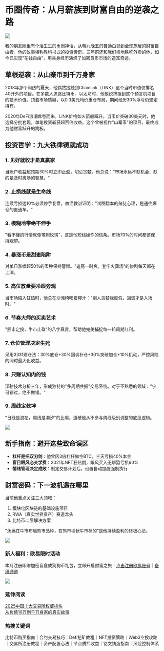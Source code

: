 # 币圈传奇：从月薪族到财富自由的逆袭之路

![](https://ac63e02.webp.li/chaobifacaidemijue-001.png)

我的朋友圈里有个活生生的币圈神话，从朝九晚五的普通白领到全球旅居的财富自由者，他的故事堪称教科书式的投资传奇。三年前还和我们挤地铁吃外卖的他，如今已实现"花钱自由"，用亲身经历演绎了加密货币市场的造富奇迹。

## 草根逆袭：从山寨币到千万身家

2018年那个闷热的夏天，他偶然接触到Chainlink（LINK）这个当时市值仅排名40开外的项目。在多数人追逐比特币、以太坊时，他敏锐捕捉到这个预言机项目的技术价值。顶着市场质疑，以0.3美元均价重仓布局，期间经历30%浮亏仍坚定持有。

2020年DeFi浪潮席卷而来，LINK价格如火箭般蹿升。当币价突破30美元时，他选择分批套现，单笔投资斩获超百倍收益。这个曾被视作"山寨币"的项目，最终成为他财富跃升的跳板。

## 投资哲学：九大铁律铸就成功

### 1. 见好就收才是真赢家
当账户收益超预期30%时立即止盈，切忌贪婪。他总说："市场永远不缺机会，缺的是及时离场的智慧。"

### 2. 止损线就是生命线
连续亏损达10%必须停手复盘。血泪教训证明："试图翻本的赌徒心理，是通往爆仓的直通车。"

### 3. 模糊地带绝不伸手
"看不懂的行情就像带刺玫瑰"，这是他短线操作的信条。市场70%的时间都该保持观望。

### 4. 暴涨币是甜蜜陷阱
对单日涨幅超50%的币种保持警惕。"追高一时爽，套牢火葬场"的惨剧每天都在上演。

### 5. 高位放量要冷眼旁观
当市场陷入狂热时，他总在沙滩椅喝着椰汁："别人贪婪我度假，回调才是入场时。"

### 6. 节奏大师的买卖艺术
"熊市定投，牛市止盈"的八字真言，帮助他完美捕捉每一轮周期红利。

### 7. 仓位管理决定生死
采用3331建仓法：30%底仓+30%回调补仓+30%突破加仓+10%机动，严控风险的同时最大化收益。

### 8. 只赚认知内的钱
深耕技术分析三年，形成独特的"多周期共振"交易系统。对于不熟悉的领域："宁可错过，绝不做错。"

### 9. 周线定乾坤
"日线是浪花，周线是潮汐"的比喻，道破他从不参与周线级别调整的底层逻辑。

![](https://ac63e02.webp.li/chaobifacaidemijue-002.png)

## 新手指南：避开这些致命误区

- **杠杆是把双刃剑**：他曾因3倍杠杆做空BTC，三天亏损40%本金
- **盲目跟风必交学费**：2021年NFT狂热期，跟风买入无聊猿亏损60%
- **情绪管理决定成败**：制定交易计划后，设置自动提醒强制执行

## 财富密码：下一波机遇在哪里

当前他重点关注三大领域：
1. 模块化区块链的基础设施项目
2. RWA（真实世界资产）赛道龙头
3. 比特币二层解决方案

"永远在牛市布局熊市品种，在熊市埋伏牛市标的"是他持续盈利的终极心法。

![](https://ac63e02.webp.li/chaobifacaidemijue-003.png)

### 新人福利：欧易限时活动
本月注册即赠加密盲盒或狗狗币礼包，立即开启财富之旅：[点击注册欧易账号](https://www.okx.com/zh-hans/join/74873351)｜[备用通道](https://www.chouyi.world/zh-hans/join/18639032)

[![](https://fe095ec.webp.li/top-10-exchanges-001.jpg)](https://www.chouyi.world/zh-hans/join/18639032)

### 延伸阅读
[2025中国十大交易所权威排名](https://btc8848.com/top-10-exchanges/)  
[从负债10万到千万身家的真实故事](https://heiyetouzi.xyz/biquanstory001/)

### 热搜关键词
比特币购买指南｜合约交易技巧｜Defi挖矿教程｜NFT投资策略｜Web3空投攻略｜交易所注册教程｜资产配置心法｜节点质押收益｜铭文铸造指南｜风险控制体系